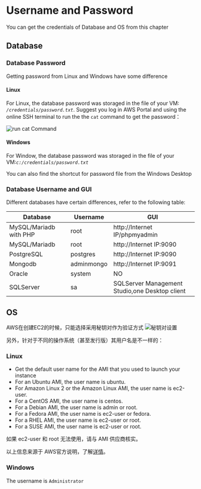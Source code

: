 # Username and Password

You can get the credentials of Database and OS from this chapter

## Database

### Database Password

Getting password from Linux and Windows have some difference

#### Linux

For Linux, the database password was storaged in the file of your VM: *`/credentials/password.txt`*. Suggest you log in AWS Portal and using the online SSH terminal to run the the `cat` command to get the password：

![run cat Command](https://libs.websoft9.com/Websoft9/DocsPicture/zh/common/catdbpassword-websoft9.png)

#### Windows

For Window, the database password was storaged in the file of your VM:*`c:/credentials/password.txt`*

You can also find the shortcut for password file from the Windows Desktop

### Database Username and GUI

Different databases have certain differences, refer to the following table:

| Database                    | Username     | GUI           |
| ----------------------- | ---------- | ------------------------ |
| MySQL/Mariadb with PHP | root       | http://Internet IP/phpmyadmin |
| MySQL/Mariadb     | root       | http://Internet IP:9090       |
| PostgreSQL              | postgres   | http://Internet IP:9090       |
| Mongodb                 | adminmongo | http://Internet IP:9091       |
| Oracle                  | system     | NO                     |
| SQLServer               | sa         | SQLServer Management Studio,one Desktop client     |



## OS

AWS在创建EC2的时候，只能选择采用秘钥对作为验证方式
![秘钥对设置](https://libs.websoft9.com/Websoft9/DocsPicture/zh/aws/aws-ec2createpw-websoft9.png)

另外，针对于不同的操作系统（甚至发行版）其用户名是不一样的：

### Linux

- Get the default user name for the AMI that you used to launch your instance
- For an Ubuntu AMI, the user name is ubuntu.
- For Amazon Linux 2 or the Amazon Linux AMI, the user name is ec2-user.
- For a CentOS AMI, the user name is centos.
- For a Debian AMI, the user name is admin or root.
- For a Fedora AMI, the user name is ec2-user or fedora.
- For a RHEL AMI, the user name is ec2-user or root.
- For a SUSE AMI, the user name is ec2-user or root.

如果 ec2-user 和 root 无法使用，请与 AMI 供应商核实。

以上信息来源于 AWS官方说明，了解[详情](https://docs.aws.amazon.com/AWSEC2/latest/UserGuide/connection-prereqs.html)。

### Windows

The username is `Administrator`